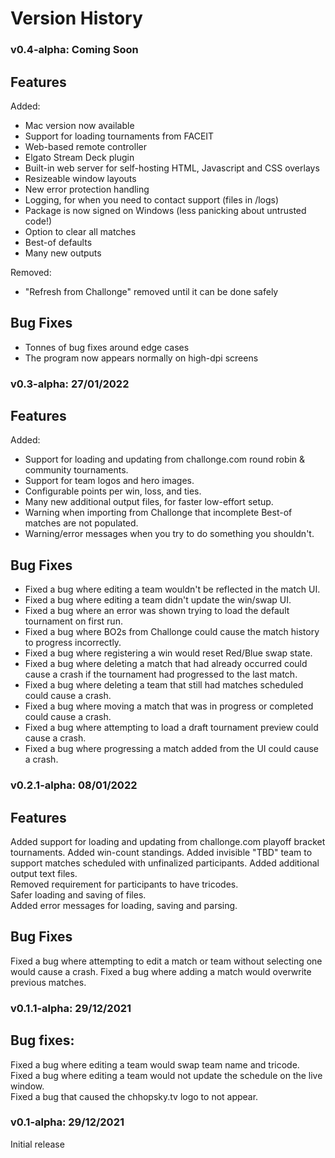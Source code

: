 # Version History

### v0.4-alpha: Coming Soon
## Features
Added: 
- Mac version now available
- Support for loading tournaments from FACEIT  
- Web-based remote controller  
- Elgato Stream Deck plugin  
- Built-in web server for self-hosting HTML, Javascript and CSS overlays  
- Resizeable window layouts
- New error protection handling
- Logging, for when you need to contact support (files in /logs)
- Package is now signed on Windows (less panicking about untrusted code!)
- Option to clear all matches
- Best-of defaults
- Many new outputs

Removed:
- "Refresh from Challonge" removed until it can be done safely

## Bug Fixes
- Tonnes of bug fixes around edge cases
- The program now appears normally on high-dpi screens

### v0.3-alpha: 27/01/2022
## Features
Added:
- Support for loading and updating from challonge.com round robin & community tournaments.
- Support for team logos and hero images.
- Configurable points per win, loss, and ties.
- Many new additional output files, for faster low-effort setup.
- Warning when importing from Challonge that incomplete Best-of matches are not populated.
- Warning/error messages when you try to do something you shouldn't.

## Bug Fixes
- Fixed a bug where editing a team wouldn't be reflected in the match UI.
- Fixed a bug where editing a team didn't update the win/swap UI.
- Fixed a bug where an error was shown trying to load the default tournament on first run.
- Fixed a bug where BO2s from Challonge could cause the match history to progress incorrectly.
- Fixed a bug where registering a win would reset Red/Blue swap state.
- Fixed a bug where deleting a match that had already occurred could cause a crash if the tournament had progressed to the last match.
- Fixed a bug where deleting a team that still had matches scheduled could cause a crash.
- Fixed a bug where moving a match that was in progress or completed could cause a crash.
- Fixed a bug where attempting to load a draft tournament preview could cause a crash.
- Fixed a bug where progressing a match added from the UI could cause a crash.

### v0.2.1-alpha: 08/01/2022
## Features
Added support for loading and updating from challonge.com playoff bracket tournaments.
Added win-count standings.
Added invisible "TBD" team to support matches scheduled with unfinalized participants.
Added additional output text files.  
Removed requirement for participants to have tricodes.  
Safer loading and saving of files.  
Added error messages for loading, saving and parsing.

## Bug Fixes
Fixed a bug where attempting to edit a match or team without selecting one would cause a crash.
Fixed a bug where adding a match would overwrite previous matches.


### v0.1.1-alpha: 29/12/2021
## Bug fixes:
Fixed a bug where editing a team would swap team name and tricode.  
Fixed a bug where editing a team would not update the schedule on the live window.  
Fixed a bug that caused the chhopsky.tv logo to not appear.  

### v0.1-alpha: 29/12/2021
Initial release
